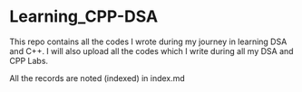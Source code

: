 # Learning_CPP-DSA
This repo contains all the codes I wrote during my journey in learning DSA and C++. I will also upload all the codes which I write during all my DSA and CPP Labs.

All the records are noted (indexed) in index.md
